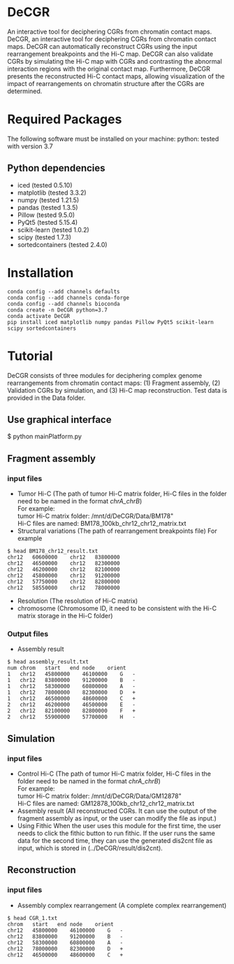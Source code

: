 # DeCGR
An interactive tool for deciphering CGRs from chromatin contact maps.
DeCGR, an interactive tool for deciphering CGRs from chromatin contact maps. DeCGR can automatically reconstruct CGRs using the input rearrangement breakpoints and the Hi-C map. DeCGR can also validate CGRs by simulating the Hi-C map with CGRs and contrasting the abnormal interaction regions with the original contact map. Furthermore, DeCGR presents the reconstructed Hi-C contact maps, allowing visualization of the impact of rearrangements on chromatin structure after the CGRs are determined.
# Required Packages
The following software must be installed on your machine:
python: tested with version 3.7
## Python dependencies
* iced (tested 0.5.10)
* matplotlib (tested 3.3.2)
* numpy (tested 1.21.5)
* pandas (tested 1.3.5)
* Pillow (tested 9.5.0)
* PyQt5 (tested 5.15.4) 
* scikit-learn (tested 1.0.2)
* scipy (tested 1.7.3)
* sortedcontainers (tested 2.4.0)
# Installation
```
conda config --add channels defaults
conda config --add channels conda-forge
conda config --add channels bioconda
conda create -n DeCGR python=3.7
conda activate DeCGR
pip install iced matplotlib numpy pandas Pillow PyQt5 scikit-learn scipy sortedcontainers
```
# Tutorial
DeCGR consists of three modules for deciphering complex genome rearrangements from chromatin contact maps: (1) Fragment assembly, (2) Validation CGRs by simulation, and (3) Hi-C map reconstruction. Test data is provided in the Data folder.
## Use graphical interface
$ python mainPlatform.py
## Fragment assembly
### input files
* Tumor Hi-C (The path of tumor Hi-C matrix folder, Hi-C files in the folder need to be named in the format _chrA_chrB_)  
For example:  
tumor Hi-C matrix folder: /mnt/d/DeCGR/Data/BM178"  
Hi-C files are named: BM178_100kb_chr12_chr12_matrix.txt  
* Structural variations (The path of rearrangement breakpoints file)
For example  
```
$ head BM178_chr12_result.txt
chr12	60600000	chr12	83800000
chr12	46500000	chr12	82300000
chr12	46200000	chr12	82100000
chr12	45800000	chr12	91200000
chr12	57750000	chr12	82800000
chr12	58550000	chr12	78000000
```
* Resolution (The resolution of Hi-C matrix)
* chromosome (Chromosome ID, it need to be consistent with the Hi-C matrix storage in the Hi-C folder)
### Output files
* Assembly result
```
$ head assembly_result.txt
num	chrom	start	end	node	orient
1	chr12	45800000	46100000	G	-
1	chr12	83800000	91200000	B	-
1	chr12	58300000	60800000	A	-
1	chr12	78000000	82300000	D	+
1	chr12	46500000	48600000	C	+
2	chr12	46200000	46500000	E	-
2	chr12	82100000	82800000	F	+
2	chr12	55900000	57700000	H	-

```
## Simulation
### input files
* Control Hi-C (The path of tumor Hi-C matrix folder, Hi-C files in the folder need to be named in the format _chrA_chrB_)  
For example:   
tumor Hi-C matrix folder: /mnt/d/DeCGR/Data/GM12878"  
Hi-C files are named: GM12878_100kb_chr12_chr12_matrix.txt  
* Assembly result (All reconstructed CGRs. It can use the output of the fragment assembly as input, or the user can modify the file as input.)
* Using Fithic
When the user uses this module for the first time, the user needs to click the fithic button to run fithic. If the user runs the same data for the second time, they can use the generated dis2cnt file as input, which is stored in (../DeCGR/result/dis2cnt).
## Reconstruction
### input files
* Assembly complex rearrangement (A complete complex rearrangement)
```
$ head CGR_1.txt
chrom	start	end	node	orient
chr12	45800000	46100000	G	-
chr12	83800000	91200000	B	-
chr12	58300000	60800000	A	-
chr12	78000000	82300000	D	+
chr12	46500000	48600000	C	+
```
